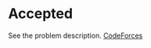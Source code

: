 # Accepted

See the problem description. [CodeForces][1]

[1]: <https://codeforces.com/problemset/problem/1800/Accepted> "Problem Webpage"
